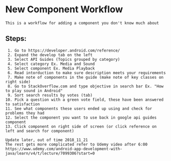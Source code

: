 # New Component Workflow

    This is a workflow for adding a component you don't know much about
    
## Steps:

     1. Go to https://developer.android.com/reference/
     2. Expand the develop tab on the left
     3. Select API Guides (Topics grouped by category)
     4. Select category Ex. Media and Sound
     5. Select component Ex. Media Playback
     6. Read intorduction to make sure description meets your requirements
     7. Make note of components in the guide (make note of key classes on right side)
     8. Go to StackOverflow.com and type objective in search bar Ex. "How to play sound in Android"
     9. Sort search results by votes (tab)
    10. Pick a question with a green vote field, these have been answered to satisfaction
    11. See what components these users ended up using and check for problems they had
    12. Select the component you want to use back in google api guides component
    13. Click component on right side of screen (or click reference on left and search for component)
    
    Update later, out of time 2018_11_21
    The rest gets more complicated refer to Udemy video after 6:00
    https://www.udemy.com/android-app-development-with-java/learn/v4/t/lecture/7099306?start=0
